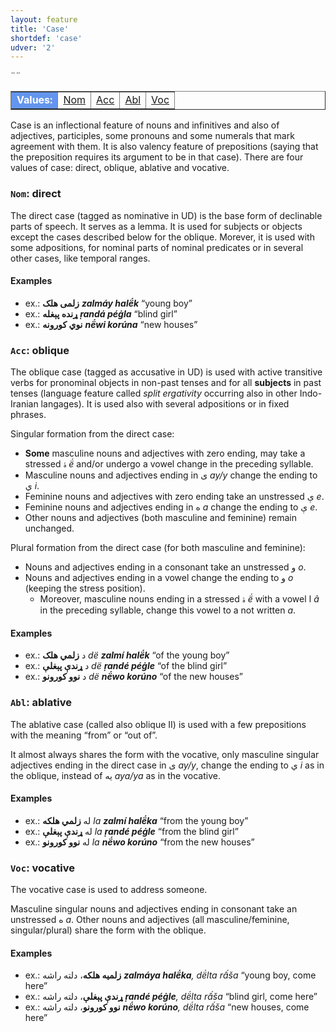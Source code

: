 ```yaml
---
layout: feature
title: 'Case'
shortdef: 'case'
udver: '2'
---
```


<table class="typeindex" border="1">
<tr>
  <td style="background-color:cornflowerblue;color:white"><strong>Values:</strong> </td>¨¨
  <td><a href="#Nom">Nom</a></td>
  <td><a href="#Acc">Acc</a></td>
  <td><a href="#Abl">Abl</a></td>
  <td><a href="#Voc">Voc</a></td>
</tr>
</table>

Case is an inflectional feature of nouns and infinitives
and also of adjectives, participles, some pronouns and some numerals
that mark agreement with them.
It is also valency feature of prepositions (saying that
the preposition requires its argument to be in that case).
There are four values of case: direct, oblique, ablative and vocative.

<!--
There are always at most three forms in the singular, because of shared forms.
The forms can be shared in various ways depending on the declension class:
* 1 form: DOAV
* 2 forms: DO / AV
* 2 forms: D / OAV
* 2 forms: DAV / O
* 3 forms: D / O / AV
* 3 forms: D / OA / V

The direct plural has either its unique form or a shared form with oblique singular
(and possibly also with other singular cases).
The obliqe, ablative and vocative cases in the plural always (except of some indeclinable borrowings)
merge into one form, different from the singular and the direct plural. This form ends in an characteristic
ending و _o_, usually not occurring with other forms.
The ablative and vocative singular share almost always the same form, they differ only in one adjectival masculine pattern.
For nouns, they may differ only in non-standard language.

Example of a noun with five different forms: تول _tol_ “weight”
<table border="1">
<tr>
  <td/>
  <td align="middle"><b>Singular</b></td>
  <td align="middle"><b>Plural</b></td>
</tr>
<tr>
  <td align="middle"><b>Direct</b></td>
  <td align="middle">تول<br/>tol</td>
  <td align="middle">تولونه<br/>tolúna</td>
</tr>
<tr>
  <td align="middle"><b>Oblique</b></td>
  <td align="middle">تالۀ<br/>tâlë́</td>
  <td align="middle" rowspan="3">تولونو<br/>tolúno</td>
</tr>
<tr>
  <td align="middle"><b>Ablative</b></td>
  <td align="middle" rowspan="2">توله<br/>tóla</td>
</tr>
<tr>
  <td align="middle"><b>Vocative</b></td>
</tr>
</table>
-->


### <a name="Nom">`Nom`</a>: direct

The direct case (tagged as nominative in UD) is the base form of declinable parts of speech.
It serves as a lemma.
It is used for subjects or objects except the cases described below for the oblique.
Morever, it is used with some adpositions, for nominal parts of nominal predicates
or in several other cases, like temporal ranges. 

#### Examples
* ex.: **زلمی هلک** _**zalmáy halë́k**_ “young boy”
* ex.: **ړنده پېغله** _**ṛandá péġla**_ “blind girl”
* ex.: **نوي کورونه** _**në́wi korúna**_ “new houses”


### <a name="Acc">`Acc`</a>: oblique

The oblique case (tagged as accusative in UD) is used with active transitive verbs
for pronominal objects in non-past tenses and for all **subjects** in past tenses
(language feature called _split ergativity_ occurring also in other Indo-Iranian langages).
It is used also with several adpositions or in fixed phrases.

Singular formation from the direct case:
* **Some** masculine nouns and adjectives with zero ending, may take a stressed ۀ _ë́_
  and/or undergo a vowel change in the preceding syllable.
* Masculine nouns and adjectives ending in ی _ay/y_ change the ending to ي _i_.
* Feminine nouns and adjectives with zero ending take an unstressed ې _e_.
* Feminine nouns and adjectives ending in ه _a_ change the ending to ې _e_.
* Other nouns and adjectives (both masculine and feminine) remain unchanged.

Plural formation from the direct case (for both masculine and feminine):
* Nouns and adjectives ending in a consonant take an unstressed و _o_.
* Nouns and adjectives ending in a vowel change the ending to و _o_ (keeping the stress position).
  * Moreover, masculine nouns ending in a stressed ۀ _ë́_ with a vowel ا _â_ in the preceding syllable,
    change this vowel to a not written _a_.

#### Examples
* ex.: د **زلمي هلک** _dë **zalmí halë́k**_ “of the young boy”
* ex.: د **ړندې پېغلې** _dë **ṛandé péġle**_ “of the blind girl”
* ex.: د **نوو کورونو** _dë **në́wo korúno**_ “of the new houses”

### <a name="Abl">`Abl`</a>: ablative

The ablative case (called also oblique II) is used with a few prepositions with the meaning “from” or “out of”.

It almost always shares the form with the vocative, only
masculine singular adjectives ending in the direct case in ی _ay/y_,
change the ending to ي _i_ as in the oblique, instead of یه _aya/ya_
as in the vocative.

#### Examples
* ex.: له **زلمي هلکه** _la **zalmí halë́ka**_ “from the young boy”
* ex.: له **ړندې پېغلې** _la **ṛandé péġle**_ “from the blind girl”
* ex.: له **نوو کورونو** _la **në́wo korúno**_ “from the new houses”

### <a name="Voc">`Voc`</a>: vocative

The vocative case is used to address someone.

Masculine singular nouns and adjectives ending in consonant take an unstressed ه _a_.
Other nouns and adjectives (all masculine/feminine, singular/plural) share the form with the oblique.

#### Examples
* ex.: **زلمیه هلکه**، دلته راشه _**zalmáya halë́ka**, dë́lta rấša_ “young boy, come here”
* ex.: **ړندې پېغلې**، دلته راشه _**ṛandé péġle**, dë́lta rấša_ “blind girl, come here”
* ex.: **نوو کورونو**، دلته راشه _**në́wo korúno**, dë́lta rấša_ “new houses, come here”

<!-- Interlanguage links updated Ne 5. května 2024, 18:19:48 CEST -->
